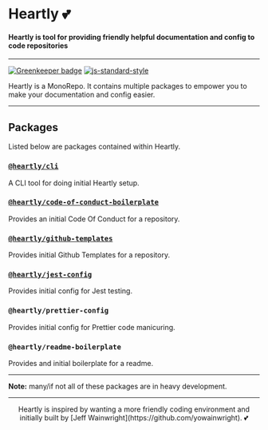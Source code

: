 # Heartly 💕

#### Heartly is tool for providing friendly helpful documentation and config to code repositories

----

[![Greenkeeper badge](https://badges.greenkeeper.io/heartly/heartly.svg)](https://greenkeeper.io/)
[![js-standard-style](https://img.shields.io/badge/code%20style-standard-brightgreen.svg)](http://standardjs.com)

Heartly is a MonoRepo. It contains multiple packages to empower you to make your documentation and config easier.

----

## Packages

Listed below are packages contained within Heartly.

### [`@heartly/cli`](/packages/cli)

A CLI tool for doing initial Heartly setup.

### [`@heartly/code-of-conduct-boilerplate`](/packages/code-of-conduct-boilerplate)

Provides an initial Code Of Conduct for a repository.

### [`@heartly/github-templates`](/packages/github-templates)

Provides initial Github Templates for a repository.

### [`@heartly/jest-config`](/packages/jest-config)

Provides initial config for Jest testing.

### `@heartly/prettier-config`

Provides initial config for Prettier code manicuring.

### `@heartly/readme-boilerplate`

Provides and initial boilerplate for a readme.

----

**Note:** many/if not all of these packages are in heavy development.

----

<p align="center">Heartly is inspired by wanting a more friendly coding environment and initially built by [Jeff Wainwright](https://github.com/yowainwright). 💕</p>
